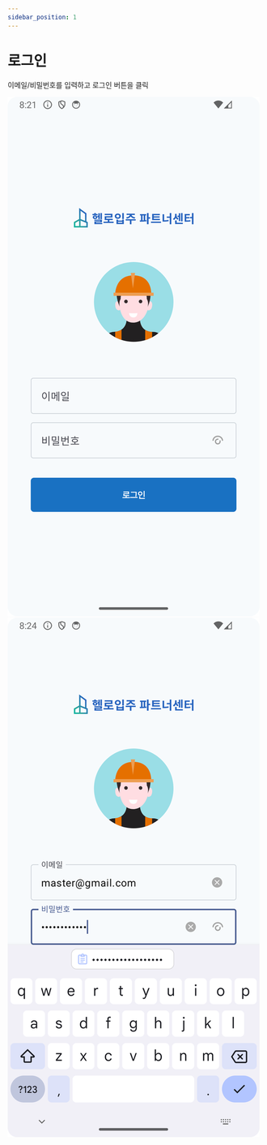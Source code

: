 ```yaml
---
sidebar_position: 1
---
```


# 로그인

이메일/비밀번호를 입력하고 로그인 버튼을 클릭

![Sign in](./img/signin.png)
![Sign in2](./img/signInFillInfo.png)